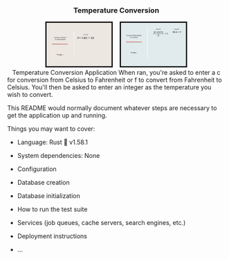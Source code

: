 ### <div align="center">Temperature Conversion

<div align="center">
    <img src="images/celcius-to-fahrenheit.gif" alt="Celcius to Fahrenheit" width="150" height="100" float="left" border="3" />
    &nbsp;&nbsp;
    <img src="images/fahrenheit-to-celsius.gif" alt="Fahrenheit to Celsius" width="150" height="100" float="left" border="3"/>
</div>
&nbsp;&nbsp;
Temperature Conversion Application
When ran, you're asked to enter a c for conversion from Celsius to Fahrenheit or f to convert from Fahrenheit to Celsius. You'll then be asked to enter an integer as the temperature you wish to convert.

This README would normally document whatever steps are necessary to get the
application up and running.

Things you may want to cover:

* Language: Rust 🦀 v1.58.1

* System dependencies: None

* Configuration

* Database creation

* Database initialization

* How to run the test suite

* Services (job queues, cache servers, search engines, etc.)

* Deployment instructions

* ...
